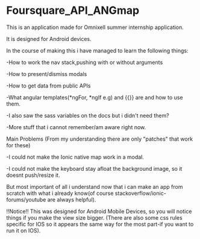 # Foursquare_API_ANGmap

This is an application made for Omnixell summer internship application.

It is designed for Android devices.

In the course of making this i have managed to learn the following things:

-How to work the nav stack,pushing with or without arguments

-How to present/dismiss modals

-How to get data from public APIs

-What angular templates(*ngFor, *ngIf e.g) and {{}} are and how to use them.

-I also saw the sass variables on the docs but i didn't need them?

-More stuff that i cannot remember/am aware right now.

Main Problems
(From my understanding there are only "patches" that work for these)

-I could not make the Ionic native map work in a modal.

-I could not make the keyboard stay afloat the background image,
so it doesnt push/resize it.

But most important of all i understand now that i can make an app from scratch 
with what i already know(of course stackoverflow/ionic-forums/youtube are always helpful).

!!Notice!!
This was designed for Android Mobile Devices, so you will notice things 
if you make the view size bigger.
(There are also some css rules specific for IOS so it appears the same
way for the most part-if you want to run it on IOS).
